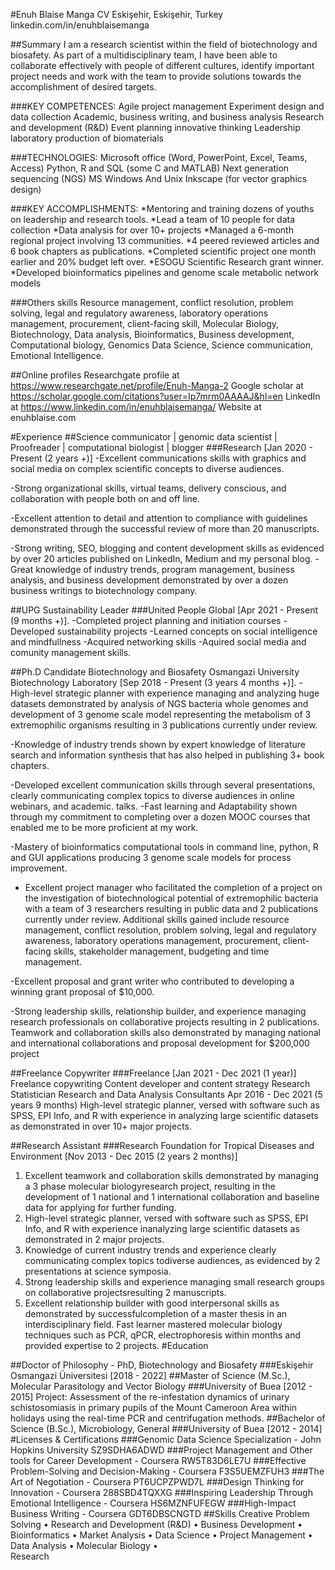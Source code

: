 #Enuh Blaise Manga CV
Eskişehir, Eskişehir, Turkey  
linkedin.com/in/enuhblaisemanga

##Summary
I am a research scientist within the field of biotechnology and biosafety. As part of a multidisciplinary team, I have been able to collaborate effectively with people of different cultures, identify important project needs and work with the team to provide solutions towards the accomplishment of desired targets.
 
###KEY COMPETENCES:
Agile project management
Experiment design and data collection
Academic, business writing, and business analysis
Research and development (R&D) Event planning innovative thinking Leadership laboratory production of biomaterials
 
###TECHNOLOGIES:
Microsoft office (Word, PowerPoint, Excel, Teams, Access)
Python, R and SQL (some C and MATLAB)
Next generation sequencing (NGS)
MS Windows And Unix
Inkscape (for vector graphics design)
 
###KEY ACCOMPLISHMENTS:
*Mentoring and training dozens of youths on leadership and research tools.
*Lead a team of 10 people for data collection
*Data analysis for over 10+ projects
*Managed a 6-month regional project involving 13 communities.
*4 peered reviewed articles and 6 book chapters as publications.
*Completed scientific project one month earlier and 20% budget left over.
*ESOGU Scientific Research grant winner.
*Developed bioinformatics pipelines and genome scale metabolic network models
 
###Others skills
Resource management, conflict resolution, problem solving, legal and regulatory awareness, laboratory operations management, procurement, client-facing skill, Molecular Biology, Biotechnology, Data analysis, Bioinformatics, Business development, Computational biology, Genomics Data Science, Science communication, Emotional Intelligence.
 
##Online profiles
Researchgate profile at https://www.researchgate.net/profile/Enuh-Manga-2
Google scholar at https://scholar.google.com/citations?user=Ip7mrm0AAAAJ&hl=en
LinkedIn at https://www.linkedin.com/in/enuhblaisemanga/
Website at enuhblaise.com

#Experience
  ##Science communicator | genomic data scientist | Proofreader | computational biologist | blogger
###Research [Jan 2020 - Present (2 years +)]
-Excellent communications skills with graphics and social media on complex scientific concepts to diverse audiences.
 
-Strong organizational skills, virtual teams, delivery conscious, and collaboration with people both on and off line.
 
-Excellent attention to detail and attention to compliance with guidelines demonstrated through the successful review of more than 20 manuscripts.
 
-Strong writing, SEO, blogging and content development skills as evidenced by over 20 articles published on LinkedIn, Medium and my personal blog.
-Great knowledge of industry trends, program management, business analysis, and business development demonstrated by over a dozen business writings to biotechnology company.

##UPG Sustainability Leader
###United People Global [Apr 2021 - Present (9 months +)].
-Completed project planning and initiation courses
-Developed sustainability projects
-Learned concepts on social intelligence and mindfullness
-Acquired networking skills
-Aquired social media and comunity management skills.

##Ph.D Candidate Biotechnology and Biosafety
Osmangazi University Biotechnology Laboratory [Sep 2018 - Present (3 years 4 months +)].
-High-level strategic planner with experience managing and analyzing huge datasets demonstrated by analysis of NGS bacteria whole genomes and development of 3 genome scale model representing the metabolism of 3 extremophilic organisms resulting in 3 publications currently under review.
 
-Knowledge of industry trends shown by expert knowledge of literature search and information synthesis that has also helped in publishing 3+ book chapters.
 
-Developed excellent communication skills through several presentations, clearly communicating complex topics to diverse audiences in online webinars, and academic. talks.
-Fast learning and Adaptability shown through my commitment to completing over a dozen MOOC courses that enabled me to be more proficient at my work.
 
-Mastery of bioinformatics computational tools in command line, python, R and GUI applications producing 3 genome scale models for process improvement.
 
- Excellent project manager who facilitated the completion of a project on the investigation of biotechnological potential of extremophilic bacteria with a team of 3 researchers resulting in public data and 2 publications currently under review. Additional skills gained include resource management, conflict resolution, problem solving, legal and regulatory awareness, laboratory operations management, procurement, client-facing skills, stakeholder management, budgeting and time management.
 
-Excellent proposal and grant writer who contributed to developing a winning grant proposal of $10,000.
 
-Strong leadership skills, relationship builder, and experience managing research professionals on collaborative projects resulting in 2 publications. Teamwork and collaboration skills also demonstrated by managing national and international collaborations and proposal development for $200,000 project

##Freelance Copywriter
###Freelance [Jan 2021 - Dec 2021 (1 year)]
Freelance copywriting
Content developer and content strategy
  Research Statistician
Research and Data Analysis Consultants
Apr 2016 - Dec 2021 (5 years 9 months)
High-level strategic planner, versed with software such as SPSS, EPI Info, and R with experience in analyzing large scientific datasets as demonstrated in over 10+ major projects.

##Research Assistant
###Research Foundation for Tropical Diseases and Environment [Nov 2013 - Dec 2015 (2 years 2 months)]
1.	Excellent teamwork and collaboration skills demonstrated by managing a 3 phase molecular biologyresearch project, resulting in the development of 1 national and 1 international collaboration and baseline data for applying for further funding.
2.	High-level strategic planner, versed with software such as SPSS, EPI Info, and R with experience inanalyzing large scientific datasets as demonstrated in 2 major projects.
3.	Knowledge of current industry trends and experience clearly communicating complex topics todiverse audiences, as evidenced by 2 presentations at science symposia.
4.	Strong leadership skills and experience managing small research groups on collaborative projectsresulting 2 manuscripts.
5.	Excellent relationship builder with good interpersonal skills as demonstrated by successfulcompletion of a master thesis in an interdisciplinary field.
Fast learner mastered molecular biology techniques such as PCR, qPCR, electrophoresis within months and provided expertise to 2 projects.
#Education

##Doctor of Philosophy - PhD, Biotechnology and Biosafety
###Eskişehir Osmangazi Üniversitesi [2018 - 2022]
##Master of Science (M.Sc.), Molecular Parasitology and Vector Biology
###University of Buea [2012 - 2015]
Project: Assessment of the re-infestation dynamics of urinary schistosomiasis in primary pupils of the Mount Cameroon Area within holidays using the real-time PCR and centrifugation methods.
##Bachelor of Science (B.Sc.), Microbiology, General
###University of Buea [2012 - 2014]
#Licenses & Certifications
  ###Genomic Data Science Specialization - John Hopkins University
SZ9SDHA6ADWD
  ###Project Management and Other tools for Career Development - Coursera
RW5T83D6LE7U
  ###Effective Problem-Solving and Decision-Making - Coursera
F3S5UEMZFUH3
  ###The Art of Negotiation - Coursera
PT6UCPZPWD7L
  ###Design Thinking for Innovation - Coursera
288SBD4TQXXG
  ###Inspiring Leadership Through Emotional Intelligence  - Coursera
HS6MZNFUFEGW
  ###High-Impact Business Writing - Coursera GDT6DBSCNGTD
##Skills
Creative Problem Solving   •   Research and Development (R&D)   •   Business Development   •   Bioinformatics 
  •   Market Analysis   •   Data Science   •   Project Management   •   Data Analysis   •   Molecular Biology   •  
Research
